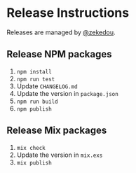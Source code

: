 # Release Instructions

Releases are managed by [@zekedou](https://github.com/zekedou).

## Release NPM packages

1. `npm install`
2. `npm run test`
3. Update `CHANGELOG.md`
4. Update the version in `package.json`
5. `npm run build`
6. `npm publish`

## Release Mix packages

1. `mix check`
2. Update the version in `mix.exs`
3. `mix publish`

